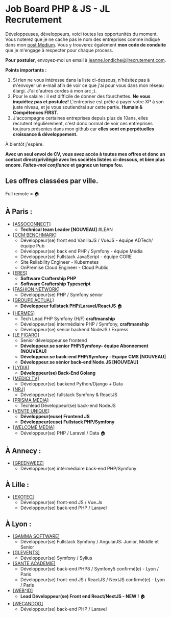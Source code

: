 # Job Board PHP & JS - JL Recrutement

Développeuses, développeurs, voici toutes les opportunités du moment. Vous noterez que je ne cache pas le nom des entreprises comme indiqué dans mon <a href="https://medium.com/@jlondiche/jarr%C3%AAte-le-recrutement-propri%C3%A9taire-je-d%C3%A9marre-l-open-source-6e33463aec9">post Medium</a>. Vous y trouverez également **mon code de conduite** que je m'engage à respecter pour chaque process.

**Pour postuler**, envoyez-moi un email à <a href="mailto:jeanne.londiche@jlrecrutement.com">jeanne.londiche@jlrecrutement.com</a>.

**Points importants :** 
1. Si rien ne vous intéresse dans la liste ci-dessous, n'hésitez pas à m'envoyer un e-mail afin de voir ce que j'ai pour vous dans mon réseau élargi. J'ai d'autres cordes à mon arc ;).
2. Pour le salaire : il est difficile de donner des fourchettes. **Ne vous inquiétez pas et postulez!** L'entreprise est prête à payer votre XP à son juste niveau, et je vous soutiendrai sur cette partie. **Humain & Compétences FIRST.**
3. J'accompagne certaines entreprises depuis plus de 10ans, elles recrutent régulièrement, c'est donc normal de voir ces entreprises toujours présentes dans mon github car **elles sont en perpétuelles croissance & développement.**

À bientôt j'espère.

**Avec un seul envoi de CV, vous avez accès à toutes mes offres et donc un contact direct/privilégié avec les sociétés listées ci-dessous, et bien plus encore. _Faites-moi confiance_ et gagnez un temps fou.**


## Les offres classées par ville.
Full remote = 🏠

## À Paris : 

- [[ASSOCONNECT]](ASSOCONNECT.md)
	- **Technical team Leader [NOUVEAU]** #LEAN
- [[CCM BENCHMARK]](CCM_BENCHMARK.md)
	- Développeur(se) front end VanillaJS / VueJS - équipe ADTech/équipe Pub
	- Développeur(se) back end PHP / Symfony - équipe Média 
	- Développeur(se) Fullstack JavaScript - équipe CORE
	- Site Reliability Engineer - Kubernetes
	- OnPremise Cloud Engineer - Cloud Public
- [[ERES]](ERES.md) 
	- **Software Craftership PHP**
	- **Software Craftership Typescript**
- [[FASHION NETWORK]](FASHION_NETWORK.md)
	- Développeur(se) PHP / Symfony sénior 
- [[GROUPE ACTUAL]](GROUPE_ACTUAL.md) 
	- **Développeur fullstack PHP/Laravel/ReactJS** 🏠
- [[HERMES]](HERMES.md) 
	- Tech Lead PHP Symfony (H/F) **craftmanship**
	- Développeur(se) intermédiaire PHP / Symfony, **craftmanship**
	- Développeur(se) senior backend NodeJS / Express
- [[LE FIGARO]](LE_FIGARO.md)
	- Senior développeur.se frontend
	- **Développeur.se senior PHP/Symfony- équipe Abonnement [NOUVEAU]**
	- **Développeur.se back-end PHP/Symfony - Equipe CMS [NOUVEAU]**
	- **Développeur.se sénior back-end Node.JS [NOUVEAU]**
- [[LYDIA]](LYDIA.md) 
	- **Développeur(se) Back-End Golang**
- [[MEDICI TV]](MEDICI.md)
	- Développeur(se) backend Python/Django + Data
- [[NRJ]](NRJ.md) 
	- Développeur(se) fullstack Symfony & ReactJS
- [[PRISMA MEDIA]](PRISMA_MEDIA.md) 
	- Techlead Développeur(se) back-end NodeJS
- [[VENTE UNIQUE]](VENTE_UNIQUE.md) 
	- **Développeur(euse) Frontend JS**
	- **Développeur(euse) Fullstack PHP/Symfony**
- [[WELCOME MEDIA]](WELCOME_MEDIA.md)
	- Développeur(se) PHP / Laravel / Data 🏠
	

## À Annecy :

- [[GREENWEEZ]](GREENWEEZ.md)
	- Développeur(se) intérmédiaire back-end PHP/Symfony


## À Lille :

- [[EXOTEC]](EXOTEC.md) 
	- Développeur(se) front-end JS / Vue.Js
	- Développeur(se) back-end PHP / Laravel


## À Lyon : 

- [[GAMMA SOFTWARE]](GAMMA_SOFTWARE.md)
	- Développeur(se) Fullstack Symfony / AngularJS: Junior, Middle et Senior
- [[GLEVENTS]](GL_EVENTS.md)
	- Développeur(se) Symfony / Sylius
- [[SANTE ACADEMIE]](SANTE_ACADEMIE.md) 
	- Développeur(se) back-end PHP8 / Symfony5 confirmé(e) - Lyon / Paris
	- Développeur(se) front-end JS / ReactJS / NextJS confirmé(e) - Lyon / Paris
- [[WEB^ID]](WEB_ID.md) 
	- **Lead Développeur(se) Front end React/NextJS - NEW !** 🏠
- [[WECANDOO]](WECANDOO.md) 
	- Développeur(se) back-end PHP / Laravel

